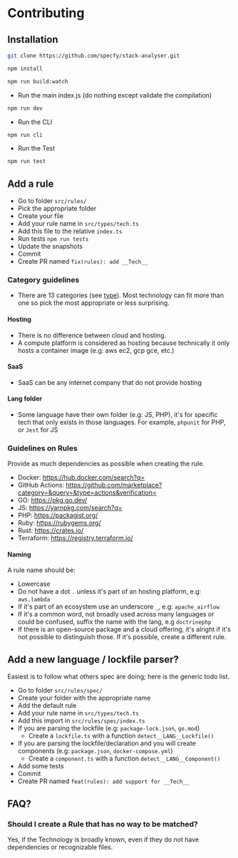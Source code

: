 # Contributing

## Installation

```sh
git clone https://github.com/specfy/stack-analyser.git
```

```sh
npm install
```

```sh
npm run build:watch
```

- Run the main index.js (do nothing except validate the compilation)

```sh
npm run dev
```

- Run the CLI

```sh
npm run cli
```

- Run the Test

```sh
npm run test
```

## Add a rule

- Go to folder `src/rules/`
- Pick the appropriate folder
- Create your file
- Add your rule name in `src/types/tech.ts`
- Add this file to the relative `index.ts`
- Run tests `npm run tests`
- Update the snapshots
- Commit
- Create PR named `fix(rules): add __Tech__`

### Category guidelines

- There are 13 categories (see [type](./src/types/techs.ts)). Most technology can fit more than one so pick the most appropriate or less surprising.

#### Hosting

- There is no difference between cloud and hosting.
- A compute platform is considered as hosting because technically it only hosts a container image (e.g: aws ec2, gcp gce, etc.)

#### SaaS

- SaaS can be any internet company that do not provide hosting

#### Lang folder

- Some language have their own folder (e.g: JS, PHP), it's for specific tech that only exists in those languages. For example, `phpunit` for PHP, or `Jest` for JS

### Guidelines on Rules

Provide as much dependencies as possible when creating the rule.

- Docker: <https://hub.docker.com/search?q=>
- GitHub Actions: <https://github.com/marketplace?category=&query=&type=actions&verification=>
- GO: <https://pkg.go.dev/>
- JS: <https://yarnpkg.com/search?q=>
- PHP: <https://packagist.org/>
- Ruby: <https://rubygems.org/>
- Rust: <https://crates.io/>
- Terraform: <https://registry.terraform.io/>

#### Naming

A rule name should be:

- Lowercase
- Do not have a dot `.` unless it's part of an hosting platform, e.g: `aws.lambda`
- If it's part of an ecosystem use an underscore `_`, e.g: `apache_airflow`
- If it's a common word, not broadly used across many languages or could be confused, suffix the name with the lang, e.g `doctrinephp`
- If there is an open-source package and a cloud offering, it's alright if it's not possible to distinguish those. If it's possible, create a different rule.

## Add a new language / lockfile parser?

Easiest is to follow what others spec are doing; here is the generic todo list.

- Go to folder `src/rules/spec/`
- Create your folder with the appropriate name
- Add the default rule
- Add your rule name in `src/types/tech.ts`
- Add this import in `src/rules/spec/index.ts`
- If you are parsing the lockfile (e.g: `package-lock.json`, `go.mod`)
  - Create a `lockfile.ts` with a function `detect__LANG__Lockfile()`
- If you are parsing the lockfile/declaration and you will create components (e.g: `package.json`, `docker-compose.yml`)
  - Create a `component.ts` with a function `detect__LANG__Component()`
- Add some tests
- Commit
- Create PR named `feat(rules): add support for __Tech__`

## FAQ?

### Should I create a Rule that has no way to be matched?

Yes, if the Technology is broadly known, even if they do not have dependencies or recognizable files.

